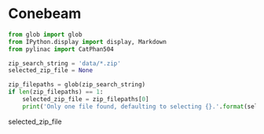 <!-- markdownlint-disable MD033 -->

# Conebeam

<section-start onLoad>

```python
from glob import glob
from IPython.display import display, Markdown
from pylinac import CatPhan504

zip_search_string = 'data/*.zip'
selected_zip_file = None
```

</section-start>

<section-filechange onLoad paths="[zip_search_string]">

```python
zip_filepaths = glob(zip_search_string)
if len(zip_filepaths) == 1:
    selected_zip_file = zip_filepaths[0]
    print('Only one file found, defaulting to selecting {}.'.format(selected_zip_file))
```

</section-filechange>

<variable-dropdown items="zip_filepaths" label="Select the conebeam zip file">
  selected_zip_file
<variable-dropdown>